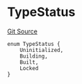 # TypeStatus
[Git Source](https://github.com/metacontract/mc/blob/7db22f6d7abc05705d21c7601fb406ca49c18557/src/devkit/types/TypeGuard.sol)


```solidity
enum TypeStatus {
    Uninitialized,
    Building,
    Built,
    Locked
}
```

